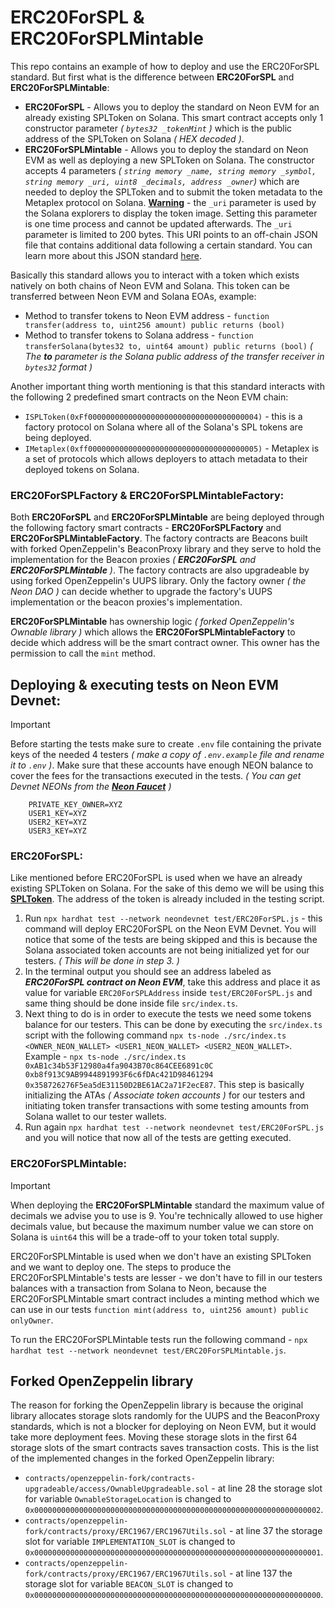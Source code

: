 # ERC20ForSPL & ERC20ForSPLMintable

This repo contains an example of how to deploy and use the ERC20ForSPL standard. But first what is the difference between **ERC20ForSPL** and **ERC20ForSPLMintable**:
* **ERC20ForSPL** - Allows you to deploy the standard on Neon EVM for an already existing SPLToken on Solana. This smart contract accepts only 1 constructor parameter _( `bytes32 _tokenMint` )_ which is the public address of the SPLToken on Solana _( HEX decoded )_.
* **ERC20ForSPLMintable** - Allows you to deploy the standard on Neon EVM as well as deploying a new SPLToken on Solana. The constructor accepts 4 parameters _( ` string memory _name, string memory _symbol, string memory _uri, uint8 _decimals, address _owner `)_ which are needed to deploy the SPLToken and to submit the token metadata to the Metaplex protocol on Solana. **<u>Warning</u>** - the `_uri` parameter is used by the Solana explorers to display the token image. Setting this parameter is one time process and cannot be updated afterwards. The `_uri` parameter is limited to 200 bytes. This URI points to an off-chain JSON file that contains additional data following a certain standard. You can learn more about this JSON standard [here](https://docs.metaplex.com/programs/token-metadata/token-standard).

Basically this standard allows you to interact with a token which exists natively on both chains of Neon EVM and Solana. This token can be transferred between Neon EVM and Solana EOAs, example:
* Method to transfer tokens to Neon EVM address - `function transfer(address to, uint256 amount) public returns (bool)`
* Method to transfer tokens to Solana address - `function transferSolana(bytes32 to, uint64 amount) public returns (bool)` _( The **to** parameter is the Solana public address of the transfer receiver in `bytes32` format )_

Another important thing worth mentioning is that this standard interacts with the following 2 predefined smart contracts on the Neon EVM chain:
* `ISPLToken(0xFf00000000000000000000000000000000000004)` - this is a factory protocol on Solana where all of the Solana's SPL tokens are being deployed.
* `IMetaplex(0xff00000000000000000000000000000000000005)` - Metaplex is a set of protocols which allows deployers to attach metadata to their deployed tokens on Solana.

### **ERC20ForSPLFactory** & **ERC20ForSPLMintableFactory**:
Both **ERC20ForSPL** and **ERC20ForSPLMintable** are being deployed through the following factory smart contracts - **ERC20ForSPLFactory** and **ERC20ForSPLMintableFactory**. The factory contracts are Beacons built with forked OpenZeppelin's BeaconProxy library and they serve to hold the implementation for the Beacon proxies _( **ERC20ForSPL** and **ERC20ForSPLMintable** )_. The factory contracts are also upgradeable by using forked OpenZeppelin's UUPS library. Only the factory owner _( the Neon DAO )_ can decide whether to upgrade the factory's UUPS implementation or the beacon proxies's implementation.

**ERC20ForSPLMintable** has ownership logic _( forked OpenZeppelin's Ownable library )_ which allows the **ERC20ForSPLMintableFactory** to decide which address will be the smart contract owner. This owner has the permission to call the `mint` method.

## Deploying & executing tests on Neon EVM Devnet:
> [!IMPORTANT]  
> Before starting the tests make sure to create `.env` file containing the private keys of the needed 4 testers _( make a copy of `.env.example` file and rename it to `.env` )_. Make sure that these accounts have enough NEON balance to cover the fees for the transactions executed in the tests. _( You can get Devnet NEONs from the **[Neon Faucet](https://neonfaucet.org)** )_
```
    PRIVATE_KEY_OWNER=XYZ
    USER1_KEY=XYZ
    USER2_KEY=XYZ
    USER3_KEY=XYZ
```

### ERC20ForSPL:
Like mentioned before ERC20ForSPL is used when we have an already existing SPLToken on Solana. For the sake of this demo we will be using this **[SPLToken](https://solscan.io/token/C5h24dhh9PjaVtHmf6CaqXbhi9SgrfwUSQt2MskWRLYr?cluster=devnet)**. The address of the token is already included in the testing script.
1. Run `npx hardhat test --network neondevnet test/ERC20ForSPL.js` - this command will deploy ERC20ForSPL on the Neon EVM Devnet. You will notice that some of the tests are being skipped and this is because the Solana associated token accounts are not being initialized yet for our testers. _( This will be done in step 3. )_
2. In the terminal output you should see an address labeled as _**ERC20ForSPL contract on Neon EVM**_, take this address and place it as value for variable `ERC20ForSPLAddress` inside `test/ERC20ForSPL.js` and same thing should be done inside file `src/index.ts`.
3. Next thing to do is in order to execute the tests we need some tokens balance for our testers. This can be done by executing the `src/index.ts` script with the following command `npx ts-node ./src/index.ts <OWNER_NEON_WALLET> <USER1_NEON_WALLET> <USER2_NEON_WALLET>`. Example - `npx ts-node ./src/index.ts 0xAB1c34b53F12980a4fa9043B70c864CEE6891c0C 0xb8f913C9AB9944891993F6c6fDAc421D98461294 0x358726276F5ea5dE31150D2BE61AC2a71F2ecE87`. This step is basically initializing the ATAs _( Associate token accounts )_ for our testers and initiating token transfer transactions with some testing amounts from Solana wallet to our tester wallets.
4. Run again `npx hardhat test --network neondevnet test/ERC20ForSPL.js` and you will notice that now all of the tests are getting executed.

### ERC20ForSPLMintable:
> [!IMPORTANT]  
> When deploying the **ERC20ForSPLMintable** standard the maximum value of decimals we advise you to use is 9. You're technically allowed to use higher decimals value, but because the maximum number value we can store on Solana is `uint64` this will be a trade-off to your token total supply.

ERC20ForSPLMintable is used when we don't have an existing SPLToken and we want to deploy one. The steps to produce the ERC20ForSPLMintable's tests are lesser - we don't have to fill in our testers balances with a transaction from Solana to Neon, because the ERC20ForSPLMintable smart contract includes a minting method which we can use in our tests `function mint(address to, uint256 amount) public onlyOwner`.

To run the ERC20ForSPLMintable tests run the following command - `npx hardhat test --network neondevnet test/ERC20ForSPLMintable.js`.

## Forked OpenZeppelin library
The reason for forking the OpenZeppelin library is because the original library allocates storage slots randomly for the UUPS and the BeaconProxy standards, which is not a blocker for deploying on Neon EVM, but it would take more deployment fees. Moving these storage slots in the first 64 storage slots of the smart contracts saves transaction costs. Тhis is the list of the implemented changes in the forked OpenZeppelin library:
* `contracts/openzeppelin-fork/contracts-upgradeable/access/OwnableUpgradeable.sol` - at line 28 the storage slot for variable `OwnableStorageLocation` is changed to `0x0000000000000000000000000000000000000000000000000000000000000002`.
* `contracts/openzeppelin-fork/contracts/proxy/ERC1967/ERC1967Utils.sol` - at line 37 the storage slot for variable `IMPLEMENTATION_SLOT` is changed to `0x0000000000000000000000000000000000000000000000000000000000000001`.
* `contracts/openzeppelin-fork/contracts/proxy/ERC1967/ERC1967Utils.sol` - at line 137 the storage slot for variable `BEACON_SLOT` is changed to `0x0000000000000000000000000000000000000000000000000000000000000000`.